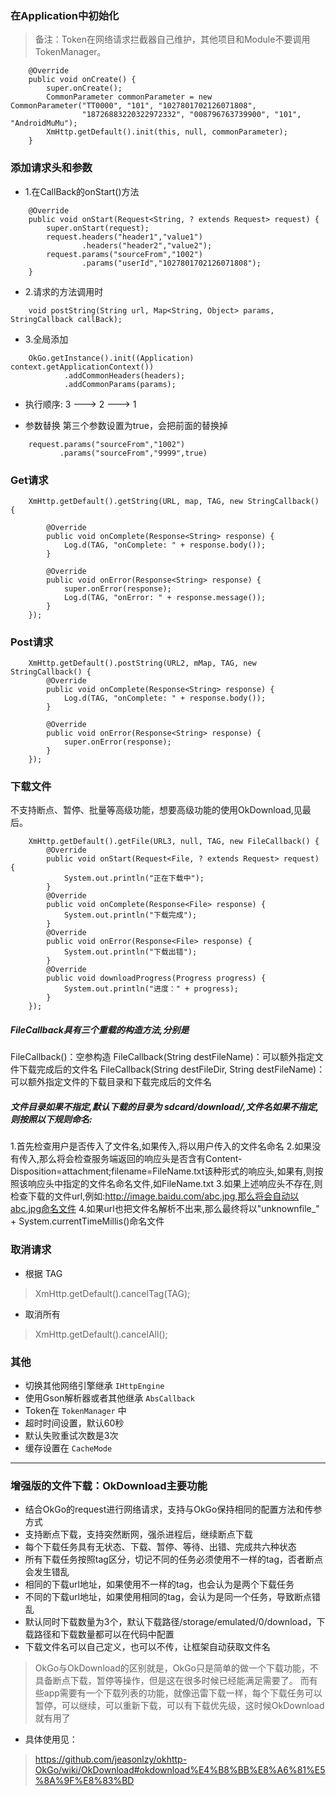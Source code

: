 ### 在Application中初始化
> 备注：Token在网络请求拦截器自己维护，其他项目和Module不要调用TokenManager。
```
    @Override
    public void onCreate() {
        super.onCreate();
        CommonParameter commonParameter = new CommonParameter("TT0000", "101", "1027801702126071808",
                "18726883220322972332", "008796763739900", "101", "AndroidMuMu");
        XmHttp.getDefault().init(this, null, commonParameter);
    }
```

### 添加请求头和参数
- 1.在CallBack的onStart()方法
```
    @Override
    public void onStart(Request<String, ? extends Request> request) {
        super.onStart(request);
        request.headers("header1","value1")
                .headers("header2","value2");
        request.params("sourceFrom","1002")
                .params("userId","1027801702126071808");
    }
```
- 2.请求的方法调用时
```
    void postString(String url, Map<String, Object> params, StringCallback callBack);
```

- 3.全局添加
```
    OkGo.getInstance().init((Application) context.getApplicationContext())
            .addCommonHeaders(headers);
            .addCommonParams(params);
```

- 执行顺序:
3 ---> 2 ---> 1

- 参数替换
第三个参数设置为true，会把前面的替换掉
```
    request.params("sourceFrom","1002")
           .params("sourceFrom","9999",true)
```


### Get请求
```
    XmHttp.getDefault().getString(URL, map, TAG, new StringCallback() {

        @Override
        public void onComplete(Response<String> response) {
            Log.d(TAG, "onComplete: " + response.body());
        }

        @Override
        public void onError(Response<String> response) {
            super.onError(response);
            Log.d(TAG, "onError: " + response.message());
        }
    });
```

### Post请求
```
    XmHttp.getDefault().postString(URL2, mMap, TAG, new StringCallback() {
        @Override
        public void onComplete(Response<String> response) {
            Log.d(TAG, "onComplete: " + response.body());
        }

        @Override
        public void onError(Response<String> response) {
            super.onError(response);
        }
    });
```


### 下载文件
不支持断点、暂停、批量等高级功能，想要高级功能的使用OkDownload,见最后。
```
    XmHttp.getDefault().getFile(URL3, null, TAG, new FileCallback() {
        @Override
        public void onStart(Request<File, ? extends Request> request) {
            System.out.println("正在下载中");
        }
        @Override
        public void onComplete(Response<File> response) {
            System.out.println("下载完成");
        }
        @Override
        public void onError(Response<File> response) {
            System.out.println("下载出错");
        }
        @Override
        public void downloadProgress(Progress progress) {
            System.out.println("进度：" + progress);
        }
    });
```
##### FileCallback具有三个重载的构造方法,分别是
FileCallback()：空参构造
FileCallback(String destFileName)：可以额外指定文件下载完成后的文件名
FileCallback(String destFileDir, String destFileName)：可以额外指定文件的下载目录和下载完成后的文件名

##### 文件目录如果不指定,默认下载的目录为 sdcard/download/,文件名如果不指定,则按照以下规则命名:
1.首先检查用户是否传入了文件名,如果传入,将以用户传入的文件名命名
2.如果没有传入,那么将会检查服务端返回的响应头是否含有Content-Disposition=attachment;filename=FileName.txt该种形式的响应头,如果有,则按照该响应头中指定的文件名命名文件,如FileName.txt
3.如果上述响应头不存在,则检查下载的文件url,例如:http://image.baidu.com/abc.jpg,那么将会自动以abc.jpg命名文件
4.如果url也把文件名解析不出来,那么最终将以"unknownfile_" + System.currentTimeMillis()命名文件



### 取消请求
- 根据 TAG
>  XmHttp.getDefault().cancelTag(TAG);
- 取消所有
> XmHttp.getDefault().cancelAll();

### 其他
- 切换其他网络引擎继承 `IHttpEngine`
- 使用Gson解析器或者其他继承 `AbsCallback`
- Token在 `TokenManager` 中
- 超时时间设置，默认60秒
- 默认失败重试次数是3次
- 缓存设置在 `CacheMode`

---

### 增强版的文件下载：OkDownload主要功能

- 结合OkGo的request进行网络请求，支持与OkGo保持相同的配置方法和传参方式
- 支持断点下载，支持突然断网，强杀进程后，继续断点下载
- 每个下载任务具有无状态、下载、暂停、等待、出错、完成共六种状态
- 所有下载任务按照tag区分，切记不同的任务必须使用不一样的tag，否者断点会发生错乱
- 相同的下载url地址，如果使用不一样的tag，也会认为是两个下载任务
- 不同的下载url地址，如果使用相同的tag，会认为是同一个任务，导致断点错乱
- 默认同时下载数量为3个，默认下载路径/storage/emulated/0/download，下载路径和下载数量都可以在代码中配置
- 下载文件名可以自己定义，也可以不传，让框架自动获取文件名

> OkGo与OkDownload的区别就是，OkGo只是简单的做一个下载功能，不具备断点下载，暂停等操作，但是这在很多时候已经能满足需要了。
  而有些app需要有一个下载列表的功能，就像迅雷下载一样，每个下载任务可以暂停，可以继续，可以重新下载，可以有下载优先级，这时候OkDownload就有用了

- 具体使用见：
> https://github.com/jeasonlzy/okhttp-OkGo/wiki/OkDownload#okdownload%E4%B8%BB%E8%A6%81%E5%8A%9F%E8%83%BD

